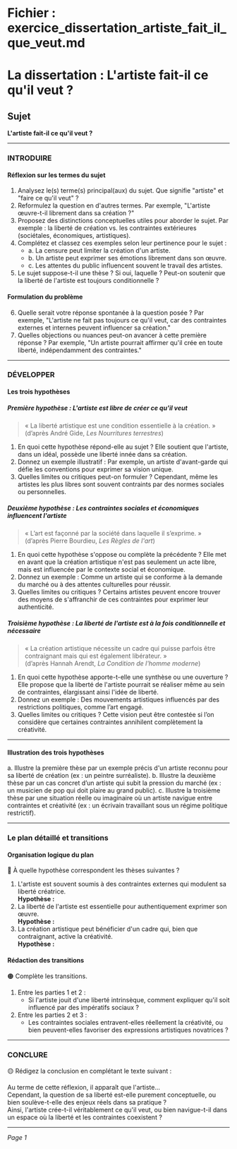 # Fichier : exercice_dissertation_artiste_fait_il_que_veut.md

# La dissertation : L'artiste fait-il ce qu'il veut ?

## Sujet
**L'artiste fait-il ce qu'il veut ?**

---

### INTRODUIRE

#### Réflexion sur les termes du sujet

1. Analysez le(s) terme(s) principal(aux) du sujet. Que signifie "artiste" et "faire ce qu'il veut" ?
2. Reformulez la question en d'autres termes. Par exemple, "L'artiste œuvre-t-il librement dans sa création ?"
3. Proposez des distinctions conceptuelles utiles pour aborder le sujet. Par exemple : la liberté de création vs. les contraintes extérieures (sociétales, économiques, artistiques).
4. Complétez et classez ces exemples selon leur pertinence pour le sujet :
   - a. La censure peut limiter la création d'un artiste.
   - b. Un artiste peut exprimer ses émotions librement dans son œuvre.
   - c. Les attentes du public influencent souvent le travail des artistes.
5. Le sujet suppose-t-il une thèse ? Si oui, laquelle ? Peut-on soutenir que la liberté de l'artiste est toujours conditionnelle ?

#### Formulation du problème

6. Quelle serait votre réponse spontanée à la question posée ? Par exemple, "L'artiste ne fait pas toujours ce qu'il veut, car des contraintes externes et internes peuvent influencer sa création."
7. Quelles objections ou nuances peut-on avancer à cette première réponse ? Par exemple, "Un artiste pourrait affirmer qu'il crée en toute liberté, indépendamment des contraintes."

---

### DÉVELOPPER

#### Les trois hypothèses

##### Première hypothèse : L'artiste est libre de créer ce qu'il veut

> « La liberté artistique est une condition essentielle à la création. »  
> (d’après André Gide, *Les Nourritures terrestres*)

1. En quoi cette hypothèse répond-elle au sujet ? Elle soutient que l'artiste, dans un idéal, possède une liberté innée dans sa création.
2. Donnez un exemple illustratif : Par exemple, un artiste d'avant-garde qui défie les conventions pour exprimer sa vision unique.
3. Quelles limites ou critiques peut-on formuler ? Cependant, même les artistes les plus libres sont souvent contraints par des normes sociales ou personnelles.

##### Deuxième hypothèse : Les contraintes sociales et économiques influencent l'artiste

> « L’art est façonné par la société dans laquelle il s’exprime. »  
> (d’après Pierre Bourdieu, *Les Règles de l'art*)

1. En quoi cette hypothèse s'oppose ou complète la précédente ? Elle met en avant que la création artistique n'est pas seulement un acte libre, mais est influencée par le contexte social et économique.
2. Donnez un exemple : Comme un artiste qui se conforme à la demande du marché ou à des attentes culturelles pour réussir.
3. Quelles limites ou critiques ? Certains artistes peuvent encore trouver des moyens de s'affranchir de ces contraintes pour exprimer leur authenticité.

##### Troisième hypothèse : La liberté de l'artiste est à la fois conditionnelle et nécessaire

> « La création artistique nécessite un cadre qui puisse parfois être contraignant mais qui est également libérateur. »  
> (d’après Hannah Arendt, *La Condition de l'homme moderne*)

1. En quoi cette hypothèse apporte-t-elle une synthèse ou une ouverture ? Elle propose que la liberté de l'artiste pourrait se réaliser même au sein de contraintes, élargissant ainsi l'idée de liberté.
2. Donnez un exemple : Des mouvements artistiques influencés par des restrictions politiques, comme l’art engagé.
3. Quelles limites ou critiques ? Cette vision peut être contestée si l’on considère que certaines contraintes annihilent complètement la créativité.

---

#### Illustration des trois hypothèses

a. Illustre la première thèse par un exemple précis d'un artiste reconnu pour sa liberté de création (ex : un peintre surréaliste).
b. Illustre la deuxième thèse par un cas concret d’un artiste qui subit la pression du marché (ex : un musicien de pop qui doit plaire au grand public).
c. Illustre la troisième thèse par une situation réelle ou imaginaire où un artiste navigue entre contraintes et créativité (ex : un écrivain travaillant sous un régime politique restrictif).

---

### Le plan détaillé et transitions

#### Organisation logique du plan

🔴 À quelle hypothèse correspondent les thèses suivantes ?

1. L'artiste est souvent soumis à des contraintes externes qui modulent sa liberté créatrice.  
   **Hypothèse :**
2. La liberté de l'artiste est essentielle pour authentiquement exprimer son œuvre.  
   **Hypothèse :**
3. La création artistique peut bénéficier d'un cadre qui, bien que contraignant, active la créativité.  
   **Hypothèse :**

#### Rédaction des transitions

🟠 Complète les transitions.

1. Entre les parties 1 et 2 :  
   - Si l'artiste jouit d'une liberté intrinsèque, comment expliquer qu'il soit influencé par des impératifs sociaux ?
2. Entre les parties 2 et 3 :  
   - Les contraintes sociales entravent-elles réellement la créativité, ou bien peuvent-elles favoriser des expressions artistiques novatrices ?

---

### CONCLURE

🟡 Rédigez la conclusion en complétant le texte suivant :

Au terme de cette réflexion, il apparaît que l'artiste...  
Cependant, la question de sa liberté est-elle purement conceptuelle, ou bien soulève-t-elle des enjeux réels dans sa pratique ?  
Ainsi, l'artiste crée-t-il véritablement ce qu'il veut, ou bien navigue-t-il dans un espace où la liberté et les contraintes coexistent ? 

--- 

*Page 1*